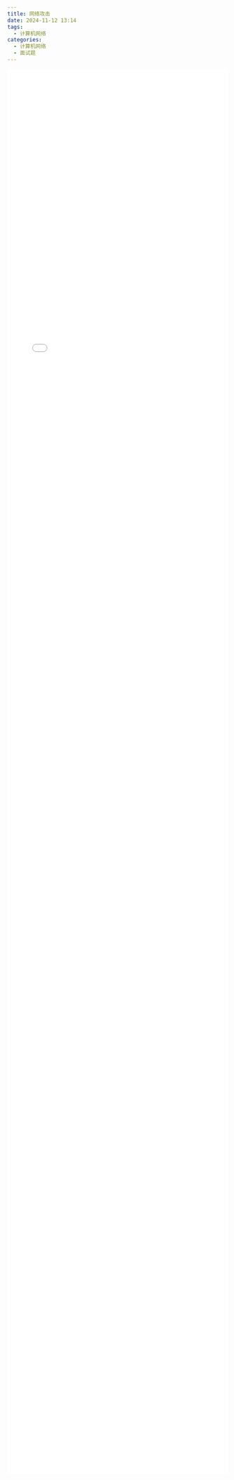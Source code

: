 ```yaml
---
title: 网络攻击
date: 2024-11-12 13:14  
tags:
  - 计算机网络
categories:
  - 计算机网络
  - 面试题
---
```


<iframe src="/docs/pdf/网络攻击.pdf" style="width: 100%; height: 80vh; border: none;" class="pdf-iframe"></iframe>

<style>
  .pdf-iframe {
    width: 100%;
    height: 80vh;
  }

  @media (max-width: 768px) {
    .pdf-iframe {
      height: 60vh; /* 在小屏设备上调整高度 */
    }
  }
</style>